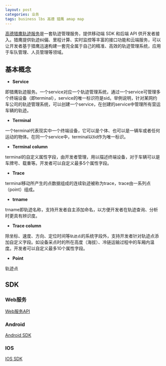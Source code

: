 ```yaml
---
layout: post
categories: 业务
tags: business lbs 高德 猎鹰 amap map
---
```


[高德猎鹰轨迹服务](https://lbs.amap.com/product/track-sdk)是一套轨迹管理服务，提供移动端 SDK 和后端 API 供开发者接入。猎鹰提供轨迹纠偏、里程计算、实时监控等丰富的接口功能和云端服务，可以让开发者基于猎鹰迅速构建一套完全属于自己的精准、高效的轨迹管理系统，应用于车队管理、人员管理等领域。

## 基本概念

- **Service**

即猎鹰轨迹服务。一个service对应一个轨迹管理系统，通过一个service可管理多个终端设备（即terminal），service的唯一标识符是sid。举例说明，针对某网约车公司的轨迹管理系统，可以创建一个service，在创建的service中管理所有营运车辆的轨迹。

- **Terminal**

一个terminal代表现实中一个终端设备，它可以是个体、也可以是一辆车或者任何运动的物体。在同一个service中，terminal以tid作为唯一标识。

- **Terminal column**

terminal的自定义属性字段，由开发者管理，用以描述终端设备，对于车辆可以是车牌号、载重等。开发者可以自定义最多5个属性字段。

- **Trace**

terminal移动所产生的点数据组成的连续轨迹被称为trace，trace由一系列点（point）组成。

- **trname**

trname即轨迹名称，支持开发者自主添加命名，以方便开发者在轨迹查询、分析时更具有辨识度。

- **Trace column**

除坐标、速度、方向、定位时间等`轨迹点`的系统字段外，支持开发者针对轨迹点添加自定义字段。如设备采点时的所在高度（海拔）、冷链运输过程中的车厢内温度。开发者可以自定义最多10个属性字段。 

* **Point**

轨迹点

## SDK

### Web服务

[Web服务API](https://developer.amap.com/api/track/summary/)

### Android

[Android SDK](https://lbs.amap.com/api/android-track/)

### IOS

[IOS SDK](https://lbs.amap.com/api/ios-track)